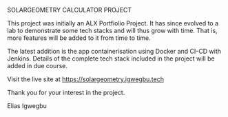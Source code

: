 SOLARGEOMETRY CALCULATOR PROJECT

This project was initially an ALX Portfiolio Project. It has since evolved to
a lab to demonstrate some tech stacks and will thus grow with time.
That is, more features will be added to it from time to time.

The latest addition is the app containerisation using Docker and CI-CD with Jenkins. Details of the complete tech stack included in the project will be added in due course.

Visit the live site at https://solargeometry.igwegbu.tech

Thank you for your interest in the project.

Elias Igwegbu
